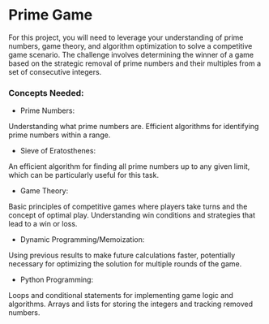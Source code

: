 # Prime Game

For this project, you will need to leverage your understanding of prime numbers, game theory, and algorithm optimization to solve a competitive game scenario. The challenge involves determining the winner of a game based on the strategic removal of prime numbers and their multiples from a set of consecutive integers.

### Concepts Needed:
- Prime Numbers:

Understanding what prime numbers are.
Efficient algorithms for identifying prime numbers within a range.

- Sieve of Eratosthenes:

An efficient algorithm for finding all prime numbers up to any given limit, which can be particularly useful for this task.

- Game Theory:

Basic principles of competitive games where players take turns and the concept of optimal play.
Understanding win conditions and strategies that lead to a win or loss.

- Dynamic Programming/Memoization:

Using previous results to make future calculations faster, potentially necessary for optimizing the solution for multiple rounds of the game.

- Python Programming:

Loops and conditional statements for implementing game logic and algorithms.
Arrays and lists for storing the integers and tracking removed numbers.
